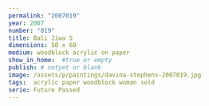 ```yaml
---
permalink: "2007019"
year: 2007
number: "019"
title: Bali Jiwa 5
dimensions: 50 x 60
medium: woodblock acrylic on paper
show_in_home:  #true or empty
publish: # notyet or blank
image: /assets/p/paintings/davina-stephens-2007019.jpg
tags:  acrylic paper woodblock woman sold
serie: Future Passed
---
```


